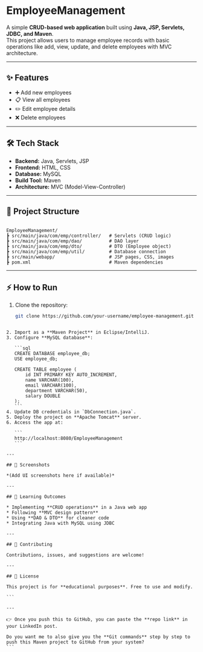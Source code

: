 # EmployeeManagement

A simple **CRUD-based web application** built using **Java, JSP, Servlets, JDBC, and Maven**.  
This project allows users to manage employee records with basic operations like add, view, update, and delete employees with MVC architecture.


---

## ✨ Features
- ➕ Add new employees  
- 📋 View all employees  
- ✏️ Edit employee details  
- ❌ Delete employees  

---

## 🛠 Tech Stack
- **Backend:** Java, Servlets, JSP  
- **Frontend:** HTML, CSS  
- **Database:** MySQL  
- **Build Tool:** Maven  
- **Architecture:** MVC (Model-View-Controller)  

---

## 📂 Project Structure
```

EmployeeManagement/
┣ src/main/java/com/emp/controller/   # Servlets (CRUD logic)
┣ src/main/java/com/emp/dao/          # DAO layer
┣ src/main/java/com/emp/dto/          # DTO (Employee object)
┣ src/main/java/com/emp/util/         # Database connection
┣ src/main/webapp/                    # JSP pages, CSS, images
┣ pom.xml                             # Maven dependencies

````

---

## ⚡ How to Run
1. Clone the repository:
   ```bash
   git clone https://github.com/your-username/employee-management.git
````

2. Import as a **Maven Project** in Eclipse/IntelliJ.
3. Configure **MySQL database**:

   ```sql
   CREATE DATABASE employee_db;
   USE employee_db;

   CREATE TABLE employee (
       id INT PRIMARY KEY AUTO_INCREMENT,
       name VARCHAR(100),
       email VARCHAR(100),
       department VARCHAR(50),
       salary DOUBLE
   );
   ```
4. Update DB credentials in `DbConnection.java`.
5. Deploy the project on **Apache Tomcat** server.
6. Access the app at:

   ```
   http://localhost:8080/EmployeeManagement
   ```

---

## 📸 Screenshots

*(Add UI screenshots here if available)*

---

## 📌 Learning Outcomes

* Implementing **CRUD operations** in a Java web app
* Following **MVC design pattern**
* Using **DAO & DTO** for cleaner code
* Integrating Java with MySQL using JDBC

---

## 🤝 Contributing

Contributions, issues, and suggestions are welcome!

---

## 📜 License

This project is for **educational purposes**. Free to use and modify.

```

---

👉 Once you push this to GitHub, you can paste the **repo link** in your LinkedIn post.  

Do you want me to also give you the **Git commands** step by step to push this Maven project to GitHub from your system?
```

